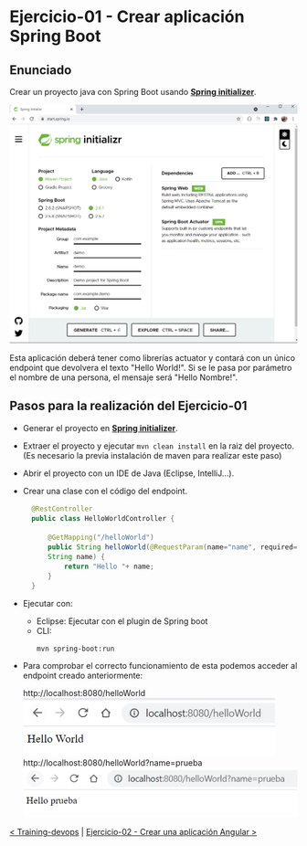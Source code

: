# Ejercicio-01 - Crear aplicación Spring Boot

## Enunciado
Crear un proyecto java con Spring Boot usando **[Spring initializer](https://start.spring.io/)**.

![Spring initializer](resources/spring-initializer.png)

Esta aplicación deberá tener como librerías actuator y contará con un único endpoint que devolvera el texto "Hello World!". Si se le pasa por parámetro el nombre de una persona, el mensaje será "Hello Nombre!".

## Pasos para la realización del Ejercicio-01
* Generar el proyecto en **[Spring initializer](https://start.spring.io/)**.
* Extraer el proyecto y ejecutar 
    ```mvn clean install``` en la raiz del proyecto. (Es necesario la previa instalación de maven para realizar este paso)
* Abrir el proyecto con un IDE de Java (Eclipse, IntelliJ...).
* Crear una clase con el código del endpoint.
  ```java
    @RestController
    public class HelloWorldController {
	
	    @GetMapping("/helloWorld")
	    public String helloWorld(@RequestParam(name="name", required=false, defaultValue="World") 
        String name) {
		    return "Hello "+ name;
	    }
    }
  ```
* Ejecutar con: 
    * Eclipse: Ejecutar con el plugin de Spring boot
    * CLI: 
        ```
        mvn spring-boot:run
        ``` 
* Para comprobar el correcto funcionamiento de esta podemos acceder al endpoint creado anteriormente:
    
    http://localhost:8080/helloWorld  
    ![Ejecución sin parametro](resources/1endpoint-no-param.PNG)  
    http://localhost:8080/helloWorld?name=prueba  
    ![Ejecución con parametro](resources/1endpoint-with-param.PNG)  


[< Training-devops](../training-devops/) | [ Ejercicio-02 - Crear una aplicación Angular >](../Ejercicio-02/)
